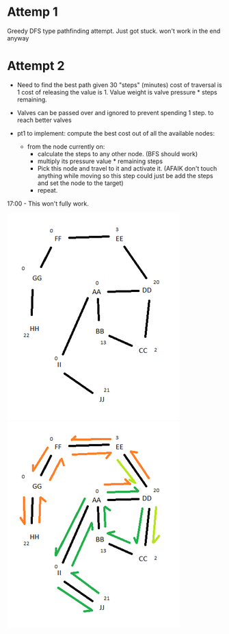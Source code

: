 # Attemp 1
Greedy DFS type pathfinding attempt. Just got stuck. won't work in the end anyway

# Attempt 2
- Need to find the best path given 30 "steps" (minutes) cost of traversal is 1 cost of releasing the value is 1. Value weight is valve pressure * steps remaining.
- Valves can be passed over and ignored to prevent spending 1 step. to reach better valves

- pt1 to implement: compute the best cost out of all the available nodes:
    - from the node currently on:
        - calculate the steps to any other node. (BFS should work)
        - multiply its pressure value * remaining steps
        - Pick this node and travel to it and activate it. (AFAIK don't touch anything while moving so this step could just be add the steps and set the node to the target)
        - repeat.

17:00 - This won't fully work.


![](testgraph.png)
![](testgraphtestpath.png)
